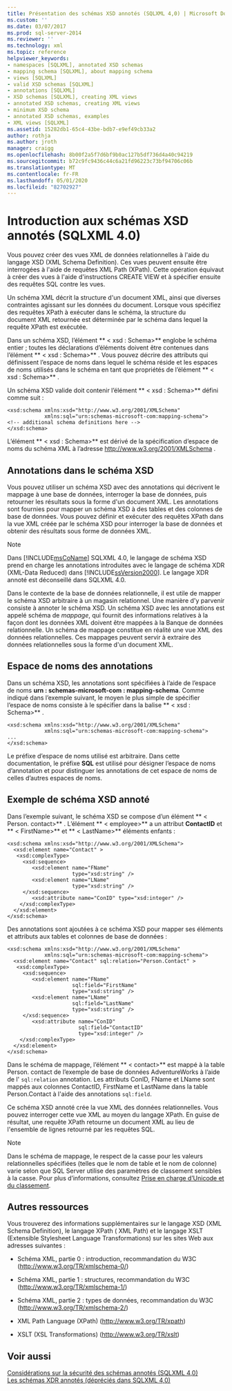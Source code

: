 ```yaml
---
title: Présentation des schémas XSD annotés (SQLXML 4,0) | Microsoft Docs
ms.custom: ''
ms.date: 03/07/2017
ms.prod: sql-server-2014
ms.reviewer: ''
ms.technology: xml
ms.topic: reference
helpviewer_keywords:
- namespaces [SQLXML], annotated XSD schemas
- mapping schema [SQLXML], about mapping schema
- views [SQLXML]
- valid XSD schemas [SQLXML]
- annotations [SQLXML]
- XSD schemas [SQLXML], creating XML views
- annotated XSD schemas, creating XML views
- minimum XSD schema
- annotated XSD schemas, examples
- XML views [SQLXML]
ms.assetid: 15282db1-65c4-43be-bdb7-e9ef49cb33a2
author: rothja
ms.author: jroth
manager: craigg
ms.openlocfilehash: 8b00f2a5f7d6bf9b0ac127b5df736d4a40c94219
ms.sourcegitcommit: b72c9fc9436c44c6a21fd96223c73bf94706c06b
ms.translationtype: MT
ms.contentlocale: fr-FR
ms.lasthandoff: 05/01/2020
ms.locfileid: "82702927"
---
```

# <a name="introduction-to-annotated-xsd-schemas-sqlxml-40"></a>Introduction aux schémas XSD annotés (SQLXML 4.0)
  Vous pouvez créer des vues XML de données relationnelles à l'aide du langage XSD (XML Schema Definition). Ces vues peuvent ensuite être interrogées à l'aide de requêtes XML Path (XPath). Cette opération équivaut à créer des vues à l'aide d'instructions CREATE VIEW et à spécifier ensuite des requêtes SQL contre les vues.  
  
 Un schéma XML décrit la structure d'un document XML, ainsi que diverses contraintes agissant sur les données du document. Lorsque vous spécifiez des requêtes XPath à exécuter dans le schéma, la structure du document XML retournée est déterminée par le schéma dans lequel la requête XPath est exécutée.  
  
 Dans un schéma XSD, l’élément ** \< xsd : Schema>** englobe le schéma entier ; toutes les déclarations d’éléments doivent être contenues dans l’élément ** \< xsd : Schema>** . Vous pouvez décrire des attributs qui définissent l’espace de noms dans lequel le schéma réside et les espaces de noms utilisés dans le schéma en tant que propriétés de l’élément ** \< xsd : Schema>** .  
  
 Un schéma XSD valide doit contenir l’élément ** \< xsd : Schema>** défini comme suit :  
  
```  
<xsd:schema xmlns:xsd="http://www.w3.org/2001/XMLSchema"   
            xmlns:sql="urn:schemas-microsoft-com:mapping-schema">  
<!-- additional schema definitions here -->  
</xsd:schema>  
```  
  
 L’élément ** \< xsd : Schema>** est dérivé de la spécification d’espace de noms du schéma XML à l’adresse http://www.w3.org/2001/XMLSchema .  
  
## <a name="annotations-to-the-xsd-schema"></a>Annotations dans le schéma XSD  
 Vous pouvez utiliser un schéma XSD avec des annotations qui décrivent le mappage à une base de données, interroger la base de données, puis retourner les résultats sous la forme d'un document XML. Les annotations sont fournies pour mapper un schéma XSD à des tables et des colonnes de base de données. Vous pouvez définir et exécuter des requêtes XPath dans la vue XML créée par le schéma XSD pour interroger la base de données et obtenir des résultats sous forme de données XML.  
  
> [!NOTE]  
>  Dans [!INCLUDE[msCoName](../../../includes/msconame-md.md)] SQLXML 4.0, le langage de schéma XSD prend en charge les annotations introduites avec le langage de schéma XDR (XML-Data Reduced) dans [!INCLUDE[ssVersion2000](../../../includes/ssversion2000-md.md)]. Le langage XDR annoté est déconseillé dans SQLXML 4.0.  
  
 Dans le contexte de la base de données relationnelle, il est utile de mapper le schéma XSD arbitraire à un magasin relationnel. Une manière d'y parvenir consiste à annoter le schéma XSD. Un schéma XSD avec les annotations est appelé schéma de *mappage*, qui fournit des informations relatives à la façon dont les données XML doivent être mappées à la Banque de données relationnelle. Un schéma de mappage constitue en réalité une vue XML des données relationnelles. Ces mappages peuvent servir à extraire des données relationnelles sous la forme d'un document XML.  
  
## <a name="namespace-for-annotations"></a>Espace de noms des annotations  
 Dans un schéma XSD, les annotations sont spécifiées à l’aide de l’espace de noms **urn : schemas-microsoft-com : mapping-schema**. Comme indiqué dans l’exemple suivant, le moyen le plus simple de spécifier l’espace de noms consiste à le spécifier dans la balise ** \< xsd : Schema>** .  
  
```  
<xsd:schema xmlns:xsd="http://www.w3.org/2001/XMLSchema"   
            xmlns:sql="urn:schemas-microsoft-com:mapping-schema">  
...  
</xsd:schema>  
```  
  
 Le préfixe d’espace de noms utilisé est arbitraire. Dans cette documentation, le préfixe **SQL** est utilisé pour désigner l’espace de noms d’annotation et pour distinguer les annotations de cet espace de noms de celles d’autres espaces de noms.  
  
## <a name="example-of-an-annotated-xsd-schema"></a>Exemple de schéma XSD annoté  
 Dans l’exemple suivant, le schéma XSD se compose d’un élément ** \< Person. contact>** . L’élément ** \< employee>** a un attribut **ContactID** et ** \< FirstName>** et ** \< LastName>** éléments enfants :  
  
```  
<xsd:schema xmlns:xsd="http://www.w3.org/2001/XMLSchema">  
  <xsd:element name="Contact" >  
   <xsd:complexType>  
     <xsd:sequence>  
        <xsd:element name="FName"    
                     type="xsd:string" />   
        <xsd:element name="LName"  
                     type="xsd:string" />  
     </xsd:sequence>  
        <xsd:attribute name="ConID" type="xsd:integer" />  
    </xsd:complexType>  
  </xsd:element>  
</xsd:schema>  
```  
  
 Des annotations sont ajoutées à ce schéma XSD pour mapper ses éléments et attributs aux tables et colonnes de base de données :  
  
```  
<xsd:schema xmlns:xsd="http://www.w3.org/2001/XMLSchema"  
            xmlns:sql="urn:schemas-microsoft-com:mapping-schema">  
  <xsd:element name="Contact" sql:relation="Person.Contact" >  
   <xsd:complexType>  
     <xsd:sequence>  
        <xsd:element name="FName"  
                     sql:field="FirstName"   
                     type="xsd:string" />   
        <xsd:element name="LName"    
                     sql:field="LastName"    
                     type="xsd:string" />  
     </xsd:sequence>  
        <xsd:attribute name="ConID"   
                       sql:field="ContactID"   
                       type="xsd:integer" />  
    </xsd:complexType>  
  </xsd:element>  
</xsd:schema>  
```  
  
 Dans le schéma de mappage, l’élément ** \< contact>** est mappé à la table Person. contact de l’exemple de base de données AdventureWorks à l’aide de l' `sql:relation` annotation. Les attributs ConID, FName et LName sont mappés aux colonnes ContactID, FirstName et LastName dans la table Person.Contact à l'aide des annotations `sql:field`.  
  
 Ce schéma XSD annoté crée la vue XML des données relationnelles. Vous pouvez interroger cette vue XML au moyen du langage XPath. En guise de résultat, une requête XPath retourne un document XML au lieu de l'ensemble de lignes retourné par les requêtes SQL.  
  
> [!NOTE]  
>  Dans le schéma de mappage, le respect de la casse pour les valeurs relationnelles spécifiées (telles que le nom de table et le nom de colonne) varie selon que SQL Server utilise des paramètres de classement sensibles à la casse. Pour plus d’informations, consultez [Prise en charge d’Unicode et du classement](../../collations/collation-and-unicode-support.md).  
  
## <a name="other-resources"></a>Autres ressources  
 Vous trouverez des informations supplémentaires sur le langage XSD (XML Schema Definition), le langage XPath ( XML Path) et le langage XSLT (Extensible Stylesheet Language Transformations) sur les sites Web aux adresses suivantes :  
  
-   Schéma XML, partie 0 : introduction, recommandation du W3C (http://www.w3.org/TR/xmlschema-0/)  
  
-   Schéma XML, partie 1 : structures, recommandation du W3C (http://www.w3.org/TR/xmlschema-1/)  
  
-   Schéma XML, partie 2 : types de données, recommandation du W3C (http://www.w3.org/TR/xmlschema-2/)  
  
-   XML Path Language (XPath) (http://www.w3.org/TR/xpath)  
  
-   XSLT (XSL Transformations) (http://www.w3.org/TR/xslt)  
  
## <a name="see-also"></a>Voir aussi  
 [Considérations sur la sécurité des schémas annotés &#40;SQLXML 4,0&#41;](../../sqlxml-annotated-xsd-schemas-xpath-queries/security/annotated-schema-security-considerations-sqlxml-4-0.md)   
 [Les schémas XDR annotés &#40;dépréciés dans SQLXML 4,0&#41;](annotated-xdr-schemas-deprecated-in-sqlxml-4-0.md)  
  
  
